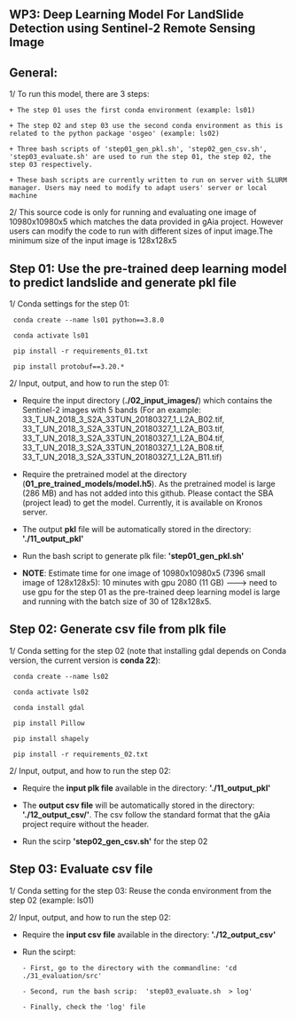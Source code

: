 ## WP3: Deep Learning Model For LandSlide Detection using Sentinel-2 Remote Sensing Image

## General:

1/ To run this model, there are 3 steps:

    + The step 01 uses the first conda environment (example: ls01)
    
    + The step 02 and step 03 use the second conda environment as this is related to the python package 'osgeo' (example: ls02)
    
    + Three bash scripts of 'step01_gen_pkl.sh', 'step02_gen_csv.sh', 'step03_evaluate.sh' are used to run the step 01, the step 02, the step 03 respectively.
    
    + These bash scripts are currently written to run on server with SLURM manager. Users may need to modify to adapt users' server or local machine


2/ This source code is only for running and evaluating one image of 10980x10980x5 which matches the data provided in gAia project. However users can modify the code to run with different sizes of input image.The minimum size of the input image is 128x128x5


## Step 01: Use the pre-trained deep learning model to predict landslide and generate pkl file
  1/ Conda settings for the step 01:
  
     conda create --name ls01 python==3.8.0
     
     conda activate ls01
     
     pip install -r requirements_01.txt
     
     pip install protobuf==3.20.*

 2/ Input, output, and how to run the step 01:
 
  + Require the input directory (**./02_input_images/**) which contains the Sentinel-2 images with 5 bands (For an example: 33_T_UN_2018_3_S2A_33TUN_20180327_1_L2A_B02.tif, 33_T_UN_2018_3_S2A_33TUN_20180327_1_L2A_B03.tif, 33_T_UN_2018_3_S2A_33TUN_20180327_1_L2A_B04.tif, 33_T_UN_2018_3_S2A_33TUN_20180327_1_L2A_B08.tif, 33_T_UN_2018_3_S2A_33TUN_20180327_1_L2A_B11.tif)
  
  + Require the pretrained model at the directory (**01_pre_trained_models/model.h5**).  As the pretrained model is large (286 MB) and has not added into this github. Please contact the SBA (project lead) to get the model. Currently, it is available on Kronos server. 

  + The output **pkl** file will be automatically stored in the directory:  **'./11_output_pkl'**

  + Run the bash script to generate plk file:  **'step01_gen_pkl.sh'**

  + **NOTE**:  Estimate time for one image of 10980x10980x5 (7396 small image of 128x128x5): 10 minutes with gpu 2080 (11 GB) ---> need to use gpu for the step 01 as the pre-trained deep learning model is large and running with the batch size of 30 of 128x128x5.

## Step 02: Generate csv file from plk file
  1/ Conda setting for the step 02 (note that installing gdal depends on Conda version, the current version is **conda 22**):
  
     conda create --name ls02
     
     conda activate ls02
     
     conda install gdal
     
     pip install Pillow
     
     pip install shapely
     
     pip install -r requirements_02.txt

 2/ Input, output, and how to run the step 02:

  + Require the **input plk file** available in the directory: **'./11_output_pkl'**

  + The **output csv file** will be automatically stored in the directory: **'./12_output_csv/'**.  The csv follow the standard format that the gAia project require without the header.

  + Run the scirp **'step02_gen_csv.sh'** for the step 02

## Step 03: Evaluate csv file
  1/ Conda setting for the step 03:  Reuse the conda environment from the step 02 (example: ls01)

  2/ Input, output, and how to run the step 02:

  + Require the **input csv file** available in the directory: **'./12_output_csv'**

  + Run the scirpt:
    
        - First, go to the directory with the commandline: 'cd ./31_evaluation/src'

        - Second, run the bash scrip:  'step03_evaluate.sh  > log'
    
        - Finally, check the 'log' file


